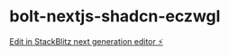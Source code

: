 # bolt-nextjs-shadcn-eczwgl

[Edit in StackBlitz next generation editor ⚡️](https://stackblitz.com/~/github.com/Sureshocked/bolt-nextjs-shadcn-eczwgl)